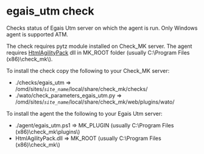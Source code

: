 # egais_utm check
Checks status of Egais Utm server on which the agent is run. Only Windows agent is supported ATM.

The check requires pytz module installed on Check_MK server. The agent requires [HtmlAgilityPack](https://github.com/zzzprojects/html-agility-pack) 
dll in MK_ROOT folder (usually C:\Program Files (x86)\check_mk\\).

To install the check copy the following to your Check_MK server:
* ./checks/egais_utm => /omd/sites/*`site_name`*/local/share/check_mk/checks/
* ./wato/check_parameters_egais_utm.py => /omd/sites/*`site_name`*/local/share/check_mk/web/plugins/wato/

To install the agent the the following to your Egais Utm server:
* ./agent/egais_utm.ps1 => MK_PLUGIN (usually C:\Program Files (x86)\check_mk\plugins\\)
* HtmlAgilityPack.dll => MK_ROOT (usually C:\Program Files (x86)\check_mk\\)
